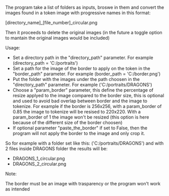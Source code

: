 The program take a list of folders as inputs, broswe in them and convert the images found in a token image with progressive names in this format:

[directory_name]_[file_number]_circular.png

Then it proceeds to delete the original images (in the future a toggle option to mantain the original images would be included)

Usage:

- Set a directory path in the "directory_path" parameter. For example (directory_path = 'C:/portraits')
- Set a path for the image of the border to apply on the token in the "border_path" parameter. For example (border_path = 'C:/border.png')
- Put the folder with the images under the path choosen in the "directory_path" parameter. For example ('C:/portraits/DRAGONS')
- Choose a "param_border" parameter, this define the percentage of resize applyed to the image compared to the border size, this is optional and used to avoid bad overlap between border and the image to tokenize. For example if the border is 256x256, with a param_border of 0.85 the image to tokenize will be resised to 220x220. With a param_border of 1 the image won't be resized (this option is here because of the different size of the border choosen)
- If optional parameter "paste_the_border" if set to False, then the program will not apply the border to the image and only crop it.

So for example with a folder set like this: ('C:/portraits/DRAGONS') and with 2 files inside DRAGONS folder the results will be:

- DRAGONS_1_circular.png
- DRAGONS_2_circular.png

Note:

The border must be an image with trasparency or the program won't work as intended
